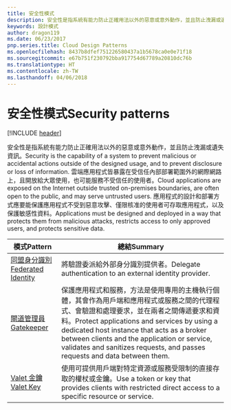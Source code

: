 ```yaml
---
title: 安全性模式
description: 安全性是指系統有能力防止正確用法以外的惡意或意外動作，並且防止洩漏或遺失資訊。 雲端應用程式皆暴露在受信任內部部署範圍外的網際網路上，且開放給大眾使用，也可能服務不受信任的使用者。 應用程式的設計和部署方式應要能保護應用程式不受到惡意攻擊、僅限核准的使用者可存取應用程式，以及保護敏感性資料。
keywords: 設計模式
author: dragon119
ms.date: 06/23/2017
pnp.series.title: Cloud Design Patterns
ms.openlocfilehash: 8437b8dfef751226580437a1b5678ca0e0e71f18
ms.sourcegitcommit: e67b751f230792bba917754d67789a20810dc76b
ms.translationtype: HT
ms.contentlocale: zh-TW
ms.lasthandoff: 04/06/2018
---
```

# <a name="security-patterns"></a><span data-ttu-id="f6053-106">安全性模式</span><span class="sxs-lookup"><span data-stu-id="f6053-106">Security patterns</span></span>

[!INCLUDE [header](../../_includes/header.md)]

<span data-ttu-id="f6053-107">安全性是指系統有能力防止正確用法以外的惡意或意外動作，並且防止洩漏或遺失資訊。</span><span class="sxs-lookup"><span data-stu-id="f6053-107">Security is the capability of a system to prevent malicious or accidental actions outside of the designed usage, and to prevent disclosure or loss of information.</span></span> <span data-ttu-id="f6053-108">雲端應用程式皆暴露在受信任內部部署範圍外的網際網路上，且開放給大眾使用，也可能服務不受信任的使用者。</span><span class="sxs-lookup"><span data-stu-id="f6053-108">Cloud applications are exposed on the Internet outside trusted on-premises boundaries, are often open to the public, and may serve untrusted users.</span></span> <span data-ttu-id="f6053-109">應用程式的設計和部署方式應要能保護應用程式不受到惡意攻擊、僅限核准的使用者可存取應用程式，以及保護敏感性資料。</span><span class="sxs-lookup"><span data-stu-id="f6053-109">Applications must be designed and deployed in a way that protects them from malicious attacks, restricts access to only approved users, and protects sensitive data.</span></span>


|                    <span data-ttu-id="f6053-110">模式</span><span class="sxs-lookup"><span data-stu-id="f6053-110">Pattern</span></span>                     |                                                                                                         <span data-ttu-id="f6053-111">總結</span><span class="sxs-lookup"><span data-stu-id="f6053-111">Summary</span></span>                                                                                                         |
|------------------------------------------------|-------------------------------------------------------------------------------------------------------------------------------------------------------------------------------------------------------------------------|
| [<span data-ttu-id="f6053-112">同盟身分識別</span><span class="sxs-lookup"><span data-stu-id="f6053-112">Federated Identity</span></span>](../federated-identity.md) |                                                                                <span data-ttu-id="f6053-113">將驗證委派給外部身分識別提供者。</span><span class="sxs-lookup"><span data-stu-id="f6053-113">Delegate authentication to an external identity provider.</span></span>                                                                                |
|         [<span data-ttu-id="f6053-114">閘道管理員</span><span class="sxs-lookup"><span data-stu-id="f6053-114">Gatekeeper</span></span>](../gatekeeper.md)         | <span data-ttu-id="f6053-115">保護應用程式和服務，方法是使用專用的主機執行個體，其會作為用戶端和應用程式或服務之間的代理程式、會驗證和處理要求，並在兩者之間傳遞要求和資料。</span><span class="sxs-lookup"><span data-stu-id="f6053-115">Protect applications and services by using a dedicated host instance that acts as a broker between clients and the application or service, validates and sanitizes requests, and passes requests and data between them.</span></span> |
|          [<span data-ttu-id="f6053-116">Valet 金鑰</span><span class="sxs-lookup"><span data-stu-id="f6053-116">Valet Key</span></span>](../valet-key.md)          |                                                        <span data-ttu-id="f6053-117">使用可提供用戶端對特定資源或服務受限制的直接存取的權杖或金鑰。</span><span class="sxs-lookup"><span data-stu-id="f6053-117">Use a token or key that provides clients with restricted direct access to a specific resource or service.</span></span>                                                        |

